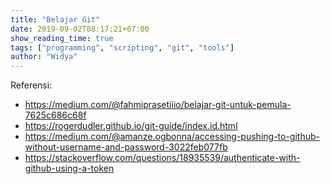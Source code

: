 ```yaml
---
title: "Belajar Git"
date: 2019-09-02T08:17:21+07:00
show_reading_time: true
tags: ["programming", "scripting", "git", "tools"]
author: "Widya"
---
```


Referensi:

* https://medium.com/@fahmiprasetiiio/belajar-git-untuk-pemula-7625c686c68f
* https://rogerdudler.github.io/git-guide/index.id.html
* https://medium.com/@amanze.ogbonna/accessing-pushing-to-github-without-username-and-password-3022feb077fb
* https://stackoverflow.com/questions/18935539/authenticate-with-github-using-a-token
